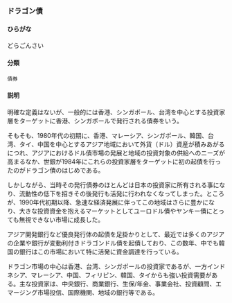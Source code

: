 <div style="display:none;">

## [あ行](securities-terms?id=あ行)
## [か行](securities-terms?id=か行)
## [さ行](securities-terms?id=さ行)
## [た行](securities-terms?id=た行)

</div>

### ドラゴン債

#### ひらがな

どらごんさい

#### 分類

`債券`

#### 説明

明確な定義はないが、一般的には香港、シンガポール、台湾を中心とする投資家層をターゲットに香港、シンガポールで発行される債券をいう。
そもそも、1980年代の初期に、香港、マレーシア、シンガポール、韓国、台湾、タイ、中国を中心とするアジア地域において外貨（ドル）資産が積みあがるにつれ、アジアにおけるドル債市場の発展と地域の投資対象の供給へのニーズが高まるなか、世銀が1984年にこれらの投資家層をターゲットに初の起債を行ったのがドラゴン債のはじめである。
しかしながら、当時その発行債券のほとんどは日本の投資家に所有される事になり、流動性の低下を招きその後発行も活発に行われなくなってしまった。ところが、1990年代初期以降、急速な経済発展に伴ってこの地域はさらに豊かになり、大きな投資資金を抱えるマーケットとしてユーロドル債やヤンキー債にとっても無視できない市場に成長した。
アジア開発銀行など優良発行体の起債を足掛かりとして、最近では多くのアジアの企業や銀行が変動利付きドラゴンドル債を起債しており、この数年、中でも韓国の銀行はこの市場において特に活発に資金調達を行っている。
ドラゴン市場の中心は香港、台湾、シンガポールの投資家であるが、一方インドネシア、マレーシア、中国、フィリピン、韓国、タイからも強い投資需要がある。主な投資家は、中央銀行、商業銀行、生保/年金、事業会社、投資顧問、エマージング市場投信、国際機関、地域の銀行等である。

<div style="display:none;">

## [な行](securities-terms?id=な行)
## [は行](securities-terms?id=は行)
## [ま行](securities-terms?id=ま行)
## [や行](securities-terms?id=や行)
## [ら行](securities-terms?id=ら行)
## [わ行](securities-terms?id=わ行)
## [英数字・記号](securities-terms?id=英数字・記号)

</div>

